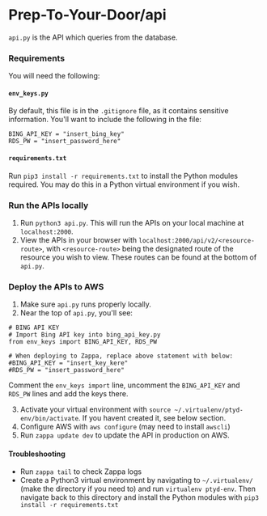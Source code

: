 # Prep-To-Your-Door/api
`api.py` is the API which queries from the database.

### Requirements
You will need the following:

#### `env_keys.py`
By default, this file is in the `.gitignore` file, as it contains sensitive information. You'll want to include the following in the file:

```
BING_API_KEY = "insert_bing_key"
RDS_PW = "insert_password_here"
```

#### `requirements.txt`
Run `pip3 install -r requirements.txt` to install the Python modules required. You may do this in a Python virtual environment if you wish.

### Run the APIs locally
1. Run `python3 api.py`. This will run the APIs on your local machine at `localhost:2000`.
2. View the APIs in your browser with `localhost:2000/api/v2/<resource-route>`, with `<resource-route>` being the designated route of the resource you wish to view. These routes can be found at the bottom of `api.py`.

### Deploy the APIs to AWS
1. Make sure `api.py` runs properly locally.
2. Near the top of `api.py`, you'll see:

```
# BING API KEY
# Import Bing API key into bing_api_key.py
from env_keys import BING_API_KEY, RDS_PW

# When deploying to Zappa, replace above statement with below:
#BING_API_KEY = "insert_key_kere"
#RDS_PW = "insert_password_here"
```

Comment the `env_keys import` line, uncomment the `BING_API_KEY` and `RDS_PW` lines and add the keys there.

3. Activate your virtual environment with `source ~/.virtualenv/ptyd-env/bin/activate`. If you havent created it, see below section.
4. Configure AWS with `aws configure` (may need to install `awscli`)
5. Run `zappa update dev` to update the API in production on AWS.

#### Troubleshooting
- Run `zappa tail` to check Zappa logs
- Create a Python3 virtual environment by navigating to `~/.virtualenv/` (make the directory if you need to) and run `virtualenv ptyd-env`. Then navigate back to this directory and install the Python modules with `pip3 install -r requirements.txt`
